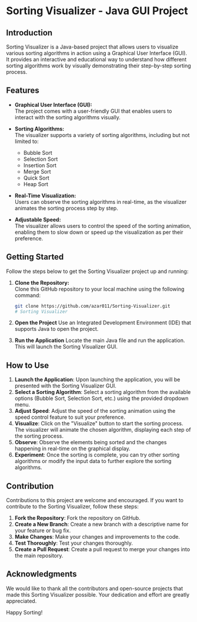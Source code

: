 # Sorting Visualizer - Java GUI Project

## Introduction
Sorting Visualizer is a Java-based project that allows users to visualize various sorting algorithms in action using a Graphical User Interface (GUI). It provides an interactive and educational way to understand how different sorting algorithms work by visually demonstrating their step-by-step sorting process.

## Features

- **Graphical User Interface (GUI):**  
  The project comes with a user-friendly GUI that enables users to interact with the sorting algorithms visually.

- **Sorting Algorithms:**  
  The visualizer supports a variety of sorting algorithms, including but not limited to:
  - Bubble Sort
  - Selection Sort
  - Insertion Sort
  - Merge Sort
  - Quick Sort
  - Heap Sort

- **Real-Time Visualization:**  
  Users can observe the sorting algorithms in real-time, as the visualizer animates the sorting process step by step.

- **Adjustable Speed:**  
  The visualizer allows users to control the speed of the sorting animation, enabling them to slow down or speed up the visualization as per their preference.

## Getting Started

Follow the steps below to get the Sorting Visualizer project up and running:

1. **Clone the Repository:**  
   Clone this GitHub repository to your local machine using the following command:
   ```bash
   git clone https://github.com/azar011/Sorting-Visualizer.git
   # Sorting Visualizer
2. **Open the Project**
Use an Integrated Development Environment (IDE) that supports Java to open the project.

3. **Run the Application**
Locate the main Java file and run the application. This will launch the Sorting Visualizer GUI.

## How to Use

1. **Launch the Application**: Upon launching the application, you will be presented with the Sorting Visualizer GUI.
2. **Select a Sorting Algorithm**: Select a sorting algorithm from the available options (Bubble Sort, Selection Sort, etc.) using the provided dropdown menu.
3. **Adjust Speed**: Adjust the speed of the sorting animation using the speed control feature to suit your preference.
4. **Visualize**: Click on the "Visualize" button to start the sorting process. The visualizer will animate the chosen algorithm, displaying each step of the sorting process.
5. **Observe**: Observe the elements being sorted and the changes happening in real-time on the graphical display.
6. **Experiment**: Once the sorting is complete, you can try other sorting algorithms or modify the input data to further explore the sorting algorithms.

## Contribution

Contributions to this project are welcome and encouraged. If you want to contribute to the Sorting Visualizer, follow these steps:

1. **Fork the Repository**: Fork the repository on GitHub.
2. **Create a New Branch**: Create a new branch with a descriptive name for your feature or bug fix.
3. **Make Changes**: Make your changes and improvements to the code.
4. **Test Thoroughly**: Test your changes thoroughly.
5. **Create a Pull Request**: Create a pull request to merge your changes into the main repository.

## Acknowledgments

We would like to thank all the contributors and open-source projects that made this Sorting Visualizer possible. Your dedication and effort are greatly appreciated.

Happy Sorting!

